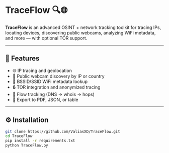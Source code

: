 # TraceFlow 🔍🌐

**TraceFlow** is an advanced OSINT + network tracking toolkit for tracing IPs, locating devices, discovering public webcams, analyzing WiFi metadata, and more — with optional TOR support.

---

## 🚀 Features

- 🌐 IP tracing and geolocation
- 🎥 Public webcam discovery by IP or country
- 📡 BSSID/SSID WiFi metadata lookup
- 🔒 TOR integration and anonymized tracing
- 🔁 Flow tracking (DNS → whois → hops)
- 📁 Export to PDF, JSON, or table

---

## ⚙️ Installation

```bash
git clone https://github.com/ValiasXD/TraceFlow.git
cd TraceFlow
pip install -r requirements.txt
python TraceFlow.py 
